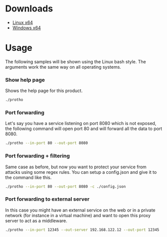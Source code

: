 # Downloads
- [Linux x64](https://github.com/nSneerfulBike/protho/releases/download/0.1.0/protho-linux-amd64.zip)
- [Windows x64](https://github.com/nSneerfulBike/protho/releases/download/0.1.0/protho-windows-amd64.zip)

# Usage
The following samples will be shown using the Linux bash style. The arguments work the same way on all operating systems.

### Show help page
Shows the help page for this product.
```bash
./protho
```

### Port forwarding
Let's say you have a service listening on port 8080 which is not exposed, the following command will open port 80 and will forward all the data to port 8080.
```bash
./protho --in-port 80 --out-port 8080
```

### Port forwarding + filtering
Same case as before, but now you want to protect your service from attacks using some regex rules. You can setup a config.json and give it to the command like this.
```bash
./protho --in-port 80 --out-port 8080 -c ./config.json
```

### Port forwarding to external server
In this case you might have an external service on the web or in a private network (for instance in a virtual machine) and want to open this proxy server to act as a middleware.
```bash
./protho --in-port 12345 --out-server 192.168.122.12 --out-port 12345
```